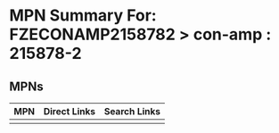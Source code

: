 



# MPN Summary For: FZECONAMP2158782 > con-amp : 215878-2

## MPNs
  

|MPN|Direct Links|Search Links|
| :--- | :--- | :--- |
||||
